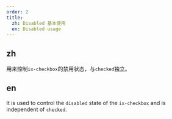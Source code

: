 ```yaml
---
order: 2
title:
  zh: Disabled 基本使用
  en: Disabled usage
---
```


## zh

用来控制`ix-checkbox`的禁用状态，与`checked`独立。

## en

It is used to control the `disabled` state of the `ix-checkbox` and is independent of `checked`.
